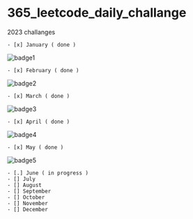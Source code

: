# 365_leetcode_daily_challange


2023 challanges

    - [x] January ( done )


![badge1](https://leetcode.com/static/images/badges/2023/gif/2023-01.gif)


    - [x] February ( done )
    
![badge2](https://leetcode.com/static/images/badges/2023/gif/2023-02.gif)


    - [x] March ( done ) 
    
![badge3](https://leetcode.com/static/images/badges/2023/gif/2023-03.gif)
    

    - [x] April ( done ) 
    
![badge4](https://leetcode.com/static/images/badges/2023/gif/2023-04.gif)

    - [x] May ( done )
    
![badge5](https://leetcode.com/static/images/badges/2023/gif/2023-05.gif)

    - [.] June ( in progress )
    - [] July
    - [] August 
    - [] September 
    - [] October
    - [] November
    - [] December
